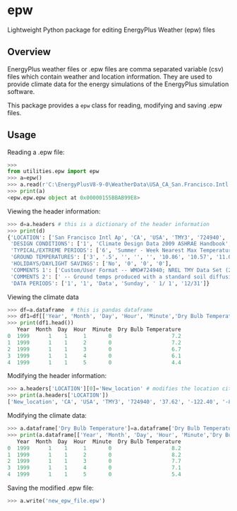 # epw
Lightweight Python package for editing EnergyPlus Weather (epw) files

## Overview

EnergyPlus weather files or .epw files are comma separated variable (csv) files which contain weather and location information. They are used to provide climate data for the energy simulations of the EnergyPlus simulation software.

This package provides a `epw` class for reading, modifying and saving .epw files.

## Usage

Reading a .epw file:

```python
>>>
from utilities.epw import epw
>>> a=epw()
>>> a.read(r'C:\EnergyPlusV8-9-0\WeatherData\USA_CA_San.Francisco.Intl.AP.724940_TMY3.epw')
>>> print(a)
<epw.epw.epw object at 0x00000155BBAB99E8>
```

Viewing the header information:

```python
>>> d=a.headers # this is a dictionary of the header information
>>> print(d) 
{'LOCATION': ['San Francisco Intl Ap', 'CA', 'USA', 'TMY3', '724940', '37.62', '-122.40', '-8.0', '2.0'], 
 'DESIGN CONDITIONS': ['1', 'Climate Design Data 2009 ASHRAE Handbook', '', 'Heating', '1', '3.8', '4.9', '-3.7', '2.8', '10.7', '-1.2', '3.4', '11.2', '12.9', '12.1', '11.6', '12.2', '2.2', '150', 'Cooling', '8', '8.5', '28.3', '17.2', '25.7', '16.7', '23.6', '16.2', '18.6', '25.7', '17.8', '23.9', '17', '22.4', '5.9', '310', '16.1', '11.5', '19.9', '15.3', '10.9', '19.2', '14.7', '10.4', '18.7', '52.4', '25.8', '49.8', '23.8', '47.6', '22.4', '2038', 'Extremes', '12.8', '11.5', '10.6', '22.3', '1.8', '34.6', '1.5', '2.3', '0.8', '36.2', '-0.1', '37.5', '-0.9', '38.8', '-1.9', '40.5'],
 'TYPICAL/EXTREME PERIODS': ['6', 'Summer - Week Nearest Max Temperature For Period', 'Extreme', '8/ 1', '8/ 7', 'Summer - Week Nearest Average Temperature For Period', 'Typical', '9/ 5', '9/11', 'Winter - Week Nearest Min Temperature For Period', 'Extreme', '2/ 1', '2/ 7', 'Winter - Week Nearest Average Temperature For Period', 'Typical', '2/15', '2/21', 'Autumn - Week Nearest Average Temperature For Period', 'Typical', '12/ 6', '12/12', 'Spring - Week Nearest Average Temperature For Period', 'Typical', '5/29', '6/ 4'], 
 'GROUND TEMPERATURES': ['3', '.5', '', '', '', '10.86', '10.57', '11.08', '11.88', '13.97', '15.58', '16.67', '17.00', '16.44', '15.19', '13.51', '11.96', '2', '', '', '', '11.92', '11.41', '11.51', '11.93', '13.33', '14.60', '15.61', '16.15', '16.03', '15.32', '14.17', '12.95', '4', '', '', '', '12.79', '12.27', '12.15', '12.31', '13.10', '13.96', '14.74', '15.28', '15.41', '15.10', '14.42', '13.60'], 
 'HOLIDAYS/DAYLIGHT SAVINGS': ['No', '0', '0', '0'], 
 'COMMENTS 1': ['Custom/User Format -- WMO#724940; NREL TMY Data Set (2008); Period of Record 1973-2005 (Generally)'], 
 'COMMENTS 2': [' -- Ground temps produced with a standard soil diffusivity of 2.3225760E-03 {m**2/day}'], 
 'DATA PERIODS': ['1', '1', 'Data', 'Sunday', ' 1/ 1', '12/31']}
```

Viewing the climate data
```python
>>> df=a.dataframe  # this is pandas dataframe
>>> df1=df[['Year', 'Month', 'Day', 'Hour', 'Minute','Dry Bulb Temperature']]
>>> print(df1.head())
   Year  Month  Day  Hour  Minute  Dry Bulb Temperature
0  1999      1    1     1       0                   7.2
1  1999      1    1     2       0                   7.2
2  1999      1    1     3       0                   6.7
3  1999      1    1     4       0                   6.1
4  1999      1    1     5       0                   4.4
```

Modifying the header information:

```python
>>> a.headers['LOCATION'][0]='New_location' # modifies the location city
>>> print(a.headers['LOCATION'])
['New_location', 'CA', 'USA', 'TMY3', '724940', '37.62', '-122.40', '-8.0', '2.0']

```

Modifying the climate data:

```python
>>> a.dataframe['Dry Bulb Temperature']=a.dataframe['Dry Bulb Temperature']+1.0 # increases dry bulb temperature by 1 degree C
>>> print(a.dataframe[['Year', 'Month', 'Day', 'Hour', 'Minute','Dry Bulb Temperature']].head())
   Year  Month  Day  Hour  Minute  Dry Bulb Temperature
0  1999      1    1     1       0                   8.2
1  1999      1    1     2       0                   8.2
2  1999      1    1     3       0                   7.7
3  1999      1    1     4       0                   7.1
4  1999      1    1     5       0                   5.4

```

Saving the modified .epw file:

```python
>>> a.write('new_epw_file.epw')
```



